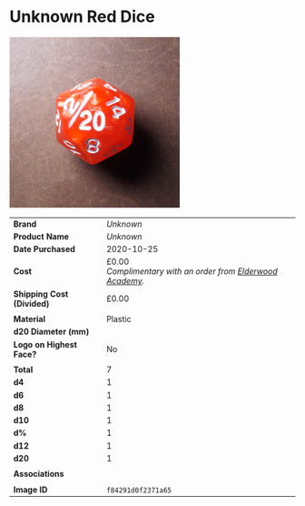# Unknown Red Dice

<img src="https://raw.githubusercontent.com/jesskelsall/astarus-images/main/dice/f84291d0f2371a65.jpg" height="300" />

|||
| --- | --- |
| **Brand** | *Unknown* |
| **Product Name** | *Unknown* |
| **Date Purchased** | 2020-10-25 |
| **Cost** | £0.00<br>*Complimentary with an order from [Elderwood Academy](https://www.elderwoodacademy.com/).* |
| **Shipping Cost (Divided)** | £0.00 |
||
| **Material** | Plastic |
| **d20 Diameter (mm)** | |
| **Logo on Highest Face?** | No |
||
| **Total** | 7 |
| **d4** | 1 |
| **d6** | 1 |
| **d8** | 1 |
| **d10** | 1 |
| **d%** | 1 |
| **d12** | 1 |
| **d20** | 1 |
||
| **Associations** | |
||
| **Image ID** | `f84291d0f2371a65` |
